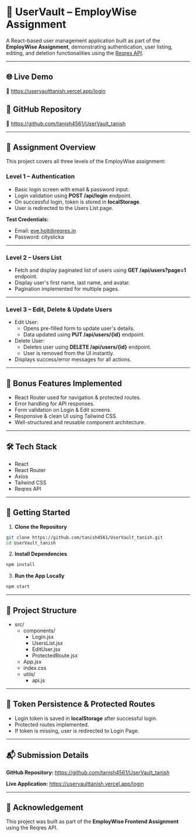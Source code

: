 # 🚀 UserVault – EmployWise Assignment

A React-based user management application built as part of the **EmployWise Assignment**, demonstrating authentication, user listing, editing, and deletion functionalities using the [Reqres API](https://reqres.in/).

---

## 🌐 Live Demo

🔗 https://uservaulttanish.vercel.app/login

## 📂 GitHub Repository

🔗 https://github.com/tanish4561/UserVault_tanish

---

## 📄 Assignment Overview

This project covers all three levels of the EmployWise assignment:

### Level 1 – Authentication

- Basic login screen with email & password input.
- Login validation using **POST /api/login** endpoint.
- On successful login, token is stored in **localStorage**.
- User is redirected to the Users List page.

**Test Credentials:**
- Email: eve.holt@reqres.in
- Password: cityslicka

---

### Level 2 – Users List

- Fetch and display paginated list of users using **GET /api/users?page=1** endpoint.
- Display user's first name, last name, and avatar.
- Pagination implemented for multiple pages.

---

### Level 3 – Edit, Delete & Update Users

- Edit User:
  - Opens pre-filled form to update user's details.
  - Data updated using **PUT /api/users/{id}** endpoint.
- Delete User:
  - Deletes user using **DELETE /api/users/{id}** endpoint.
  - User is removed from the UI instantly.
- Displays success/error messages for all actions.

---

## 🌟 Bonus Features Implemented

- React Router used for navigation & protected routes.
- Error handling for API responses.
- Form validation on Login & Edit screens.
- Responsive & clean UI using Tailwind CSS.
- Well-structured and reusable component architecture.

---

## 🛠️ Tech Stack

- React
- React Router
- Axios
- Tailwind CSS
- Reqres API

---

## 🚀 Getting Started

1. **Clone the Repository**
```bash
git clone https://github.com/tanish4561/UserVault_tanish.git
cd UserVault_tanish
```

2. **Install Dependencies**
```bash
npm install
```

3. **Run the App Locally**
```bash
npm start
```

---

## 📂 Project Structure

- src/
  - components/
    - Login.jsx
    - UsersList.jsx
    - EditUser.jsx
    - ProtectedRoute.jsx
  - App.jsx
  - index.css
  - utils/
    - api.js

---

## 🔐 Token Persistence & Protected Routes

- Login token is saved in **localStorage** after successful login.
- Protected routes implemented.
- If token is missing, user is redirected to Login Page.

---

## 📬 Submission Details

**GitHub Repository:**
https://github.com/tanish4561/UserVault_tanish

**Live Application:**
https://uservaulttanish.vercel.app/login

---

## 🙌 Acknowledgement

This project was built as part of the **EmployWise Frontend Assignment** using the Reqres API.

